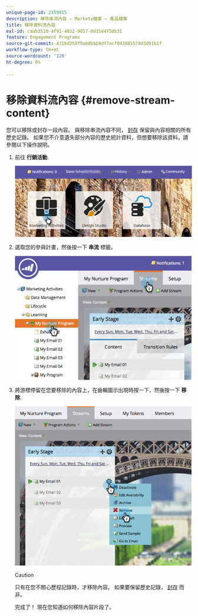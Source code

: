 ```yaml
---
unique-page-id: 2359915
description: 移除串流內容 — Marketo檔案 — 產品檔案
title: 移除資料流內容
exl-id: caab3510-4f91-4832-9817-0d154475db31
feature: Engagement Programs
source-git-commit: 431bd258f9a68bbb9df7acf043085578d3d91b1f
workflow-type: tm+mt
source-wordcount: '120'
ht-degree: 0%

---
```


# 移除資料流內容 {#remove-stream-content}

您可以移除或封存一段內容。 與移除串流內容不同， [封存](/help/marketo/product-docs/email-marketing/drip-nurturing/using-stream-content/archive-and-unarchive-stream-content.md) 保留與內容相關的所有歷史記錄。 如果您不介意遺失部分內容的歷史統計資料，但想要移除該資料，請參閱以下操作說明。

1. 前往 **行銷活動**.

   ![](assets/login-marketing-activities-1.png)

1. 選取您的參與計畫，然後按一下 **串流** 標籤。

   ![](assets/cloneasteam-3.jpg)

1. 將游標停留在您要移除的內容上，在齒輪圖示出現時按一下，然後按一下 **移除**.

   ![](assets/image2014-9-15-17-3a38-3a15.png)

   >[!CAUTION]
   >
   >只有在您不關心歷程記錄時，才移除內容。 如果要保留歷史記錄， [封存](/help/marketo/product-docs/email-marketing/drip-nurturing/using-stream-content/archive-and-unarchive-stream-content.md) 而非。

   完成了！ 現在您知道如何移除內容片段了。
